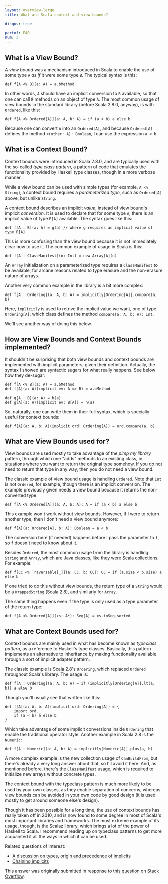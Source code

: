 ```yaml
---
layout: overview-large
title: What are Scala context and view bounds?

disqus: true

partof: FAQ
num: 3
---
```


What is a View Bound?
---------------------

A _view bound_ was a mechanism introduced in Scala to enable the use of some
type `A` _as if_ it were some type `B`. The typical syntax is this:

    def f[A <% B](a: A) = a.bMethod

In other words, `A` should have an implicit conversion to `B` available, so
that one can call `B` methods on an object of type `A`. The most common usage
of view bounds in the standard library (before Scala 2.8.0, anyway), is with
`Ordered`, like this:

    def f[A <% Ordered[A]](a: A, b: A) = if (a < b) a else b

Because one can convert `A` into an `Ordered[A]`, and because `Ordered[A]`
defines the method `<(other: A): Boolean`, I can use the expression `a < b`.

What is a Context Bound?
------------------------

Context bounds were introduced in Scala 2.8.0, and are typically used with the
so-called _type class pattern_, a pattern of code that emulates the
functionality provided by Haskell type classes, though in a more verbose
manner.

While a view bound can be used with simple types (for example, `A <% String`),
a context bound requires a _parameterized type_, such as `Ordered[A]` above,
but unlike `String`. 

A context bound describes an implicit _value_, instead of view bound's implicit
_conversion_. It is used to declare that for some type `A`, there is an
implicit value of type `B[A]` available. The syntax goes like this:

    def f[A : B](a: A) = g(a) // where g requires an implicit value of type B[A]

This is more confusing than the view bound because it is not immediately clear
how to use it. The common example of usage in Scala is this:

    def f[A : ClassManifest](n: Int) = new Array[A](n)

An `Array` initialization on a parameterized type requires a `ClassManifest` to
be available, for arcane reasons related to type erasure and the non-erasure
nature of arrays.

Another very common example in the library is a bit more complex:

    def f[A : Ordering](a: A, b: A) = implicitly[Ordering[A]].compare(a, b)

Here, `implicitly` is used to retrive the implicit value we want, one of type
`Ordering[A]`, which class defines the method `compare(a: A, b: A): Int`.

We'll see another way of doing this below.

How are View Bounds and Context Bounds implemented?
---------------------------------------------------

It shouldn't be surprising that both view bounds and context bounds are
implemented with implicit parameters, given their definition. Actually, the
syntax I showed are syntactic sugars for what really happens. See below how
they de-sugar:

    def f[A <% B](a: A) = a.bMethod
    def f[A](a: A)(implicit ev: A => B) = a.bMethod

    def g[A : B](a: A) = h(a)
    def g[A](a: A)(implicit ev: B[A]) = h(a)

So, naturally, one can write them in their full syntax, which is specially
useful for context bounds:

    def f[A](a: A, b: A)(implicit ord: Ordering[A]) = ord.compare(a, b)

What are View Bounds used for?
------------------------------

View bounds are used mostly to take advantage of the _pimp my library_ pattern,
through which one "adds" methods to an existing class, in situations where you
want to return the original type somehow. If you do not need to return that
type in any way, then you do not need a view bound.

The classic example of view bound usage is handling `Ordered`. Note that `Int`
is not `Ordered`, for example, though there is an implicit conversion. The
example previously given needs a view bound because it returns the
non-converted type:

    def f[A <% Ordered[A]](a: A, b: A): A = if (a < b) a else b

This example won't work without view bounds. However, if I were to return
another type, then I don't need a view bound anymore:

    def f[A](a: Ordered[A], b: A): Boolean = a < b

The conversion here (if needed) happens before I pass the parameter to `f`, so
`f` doesn't need to know about it.

Besides `Ordered`, the most common usage from the library is handling `String`
and `Array`, which are Java classes, like they were Scala collections. For
example:

    def f[CC <% Traversable[_]](a: CC, b: CC): CC = if (a.size < b.size) a else b

If one tried to do this without view bounds, the return type of a `String`
would be a `WrappedString` (Scala 2.8), and similarly for `Array`.

The same thing happens even if the type is only used as a type parameter of the
return type:

    def f[A <% Ordered[A]](xs: A*): Seq[A] = xs.toSeq.sorted

What are Context Bounds used for?
---------------------------------

Context bounds are mainly used in what has become known as _typeclass pattern_,
as a reference to Haskell's type classes. Basically, this pattern implements an
alternative to inheritance by making functionality available through a sort of
implicit adapter pattern.

The classic example is Scala 2.8's `Ordering`, which replaced `Ordered`
throughout Scala's library. The usage is:

    def f[A : Ordering](a: A, b: A) = if (implicitly[Ordering[A]].lt(a, b)) a else b

Though you'll usually see that written like this:

    def f[A](a: A, b: A)(implicit ord: Ordering[A]) = {
        import ord._
        if (a < b) a else b
    }

Which take advantage of some implicit conversions inside `Ordering` that enable
the traditional operator style. Another example in Scala 2.8 is the `Numeric`:

    def f[A : Numeric](a: A, b: A) = implicitly[Numeric[A]].plus(a, b)

A more complex example is the new collection usage of `CanBuildFrom`, but
there's already a very long answer about that, so I'll avoid it here. And, as
mentioned before, there's the `ClassManifest` usage, which is required to
initialize new arrays without concrete types.

The context bound with the typeclass pattern is much more likely to be used by
your own classes, as they enable separation of concerns, whereas view bounds
can be avoided in your own code by good design (it is used mostly to get around
someone else's design).

Though it has been possible for a long time, the use of context bounds has
really taken off in 2010, and is now found to some degree in most of Scala's
most important libraries and frameworks. The most extreme example of its usage,
though, is the Scalaz library, which brings a lot of the power of Haskell to
Scala.  I recommend reading up on typeclass patterns to get more acquainted it
all the ways in which it can be used.

Related questions of interest:

* [A discussion on types, origin and precedence of implicits](finding-implicits.html)
* [Chaining implicits](chaining-implicits.html)

This answer was originally submitted in response to [this question on Stack Overflow][1].

  [1]: http://stackoverflow.com/q/4465948/53013

